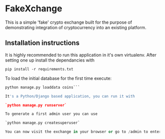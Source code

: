 FakeXchange
===========

This is a simple 'fake' crypto exchange built for the purpose of demonstrating
integration of cryptocurrency into an existing platform.


Installation instructions
-------------------------

It is highly recommended to run this application in it's own virtualenv.
After setting one up install the dependancies with

`pip install -r requirements.txt`

To load the initial database for the first time execute:

```python manage.py migrate
python manage.py loaddata coins```

It's a Python/Django based application, you can run it with

`python manage.py runserver`

To generate a first admin user you can use

`python manage.py createsuperuser`

You can now visit the exchange in your browser or go to /admin to enter the admin panel
